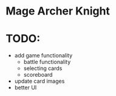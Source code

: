 # Mage Archer Knight

# TODO:
- add game functionality
    - battle functionality
    - selecting cards
    - scoreboard
- update card images
- better UI